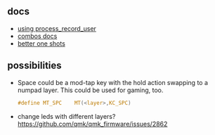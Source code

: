 ## docs

-   [using process_record_user](https://github.com/qmk/qmk_firmware/blob/master/docs/custom_quantum_functions.md#programming-the-behavior-of-any-keycode-idprogramming-the-behavior-of-any-keycode)
-   [combos docs](https://github.com/qmk/qmk_firmware/blob/master/docs/feature_combo.md#combos)
-   [better one shots](https://github.com/daliusd/qmk_firmware/blob/daliusd-redox/keyboards/ferris/keymaps/daliusd/oneshot.c)

## possibilities

-   Space could be a mod-tap key with the hold action swapping to a numpad layer.
    This could be used for gaming, too.
    ```c
    #define MT_SPC    MT(<layer>,KC_SPC)
    ```
-   change leds with different layers? https://github.com/qmk/qmk_firmware/issues/2862
